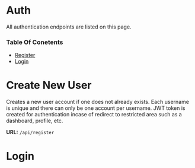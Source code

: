 # Auth 

All authentication endpoints are listed on this page. 

### Table Of Conetents

* [Register](#register)
* [Login](#login)

# Create New User

Creates a new user account if one does not already exists. Each username is unique and there can only be one account per username.
JWT token is created for authentication incase of redirect to restricted area such as a dashboard, profile, etc.

**URL:** `/api/register`

# Login



